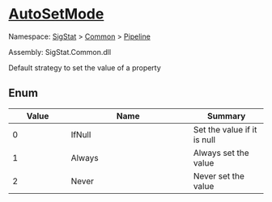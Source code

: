 # [AutoSetMode](./AutoSetMode.md)
Namespace: [SigStat]() > [Common](./../README.md) > [Pipeline](./README.md)

Assembly: SigStat.Common.dll


Default strategy to set the value of a property

##	Enum

| Value<a href="#"><img width=150></a> | Name<a href="#"><img width=475></a> | Summary<a href="#"><img width=150></a> | 
| --- | --- | --- | 
| 0| IfNull| Set the value if it is null| <br>
| 1| Always| Always set the value| <br>
| 2| Never| Never set the value| <br>


